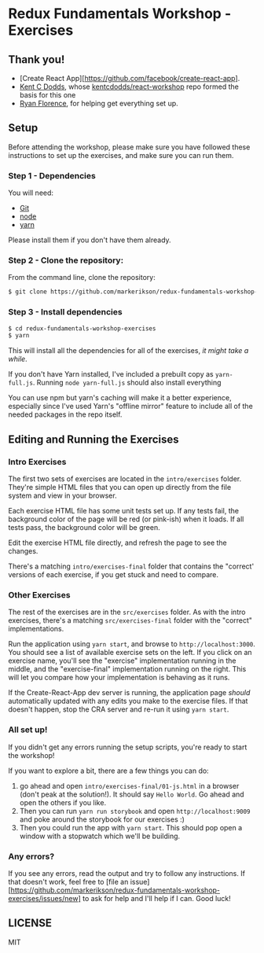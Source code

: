# Redux Fundamentals Workshop - Exercises

## Thank you!

- [Create React App][https://github.com/facebook/create-react-app].
- [Kent C Dodds](https://github.com/kentcdodds), whose [kentcdodds/react-workshop](https://github.com/kentcdodds/react-workshop) repo formed the basis for this one
- [Ryan Florence](https://github.com/ryanflorence), for helping get everything set up.

## Setup

Before attending the workshop, please make sure you have followed these instructions to set up the exercises, and make sure you can run them.

### Step 1 - Dependencies

You will need:

* [Git](http://git-scm.com/downloads)
* [node](https://nodejs.org/)
* [yarn](https://yarnpkg.com/en/docs/install)

Please install them if you don't have them already.

### Step 2 - Clone the repository:

From the command line, clone the repository:

```sh
$ git clone https://github.com/markerikson/redux-fundamentals-workshop-exercises.git
```

### Step 3 - Install dependencies

```sh
$ cd redux-fundamentals-workshop-exercises
$ yarn
```

This will install all the dependencies for all of the exercises, _it might take a while_.

If you don't have Yarn installed, I've included a prebuilt copy as `yarn-full.js`.  Running `node yarn-full.js` should also install everything

You can use npm but yarn's caching will make it a better experience, especially since I've used Yarn's "offline mirror" feature to include all of the needed packages in the repo itself.


## Editing and Running the Exercises

### Intro Exercises

The first two sets of exercises are located in the `intro/exercises` folder.  They're simple HTML files that you can open up directly from the file system and view in your browser.

Each exercise HTML file has some unit tests set up.  If any tests fail, the background color of the page will be red (or pink-ish) when it loads.  If all tests pass, the background color will be green.

Edit the exercise HTML file directly, and refresh the page to see the changes.

There's a matching `intro/exercises-final` folder that contains the "correct' versions of each exercise, if you get stuck and need to compare.


### Other Exercises

The rest of the exercises are in the `src/exercises` folder.  As with the intro exercises, there's a matching `src/exercises-final` folder with the "correct" implementations.

Run the application using `yarn start`, and browse to `http://localhost:3000`.  You should see a list of available exercise sets on the left.  If you click on an exercise name, you'll see the "exercise" implementation running in the middle, and the "exercise-final" implementation running on the right.  This will let you compare how your implementation is behaving as it runs.

If the Create-React-App dev server is running, the application page _should_ automatically updated with any edits you make to the exercise files.  If that doesn't happen, stop the CRA server and re-run it using `yarn start`.


### All set up!

If you didn't get any errors running the setup scripts, you're ready to start the workshop!

If you want to explore a bit, there are a few things you can do:

1. go ahead and open `intro/exercises-final/01-js.html` in a browser (don't peak at the solution!). It should say `Hello World`. Go ahead and open the others if you like.
2. Then you can run `yarn run storybook` and open `http://localhost:9009` and poke around the storybook for our exercises :)
3. Then you could run the app with `yarn start`. This should pop open a window with a stopwatch which we'll be building.

### Any errors?

If you see any errors, read the output and try to follow any instructions. If that doesn't work, feel free to
[file an issue][https://github.com/markerikson/redux-fundamentals-workshop-exercises/issues/new] to ask for help and I'll help if I can. Good luck!


## LICENSE

MIT